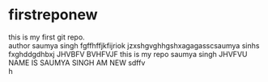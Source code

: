 # firstreponew
this is my first git repo.
<br>
author saumya singh
fgffhffjkfijriok
jzxshgvghhgshxagagasscsaumya sinhs fxghddgdhbxj
JHVBFV 
BVHFVJF this is my repo saumya singh 
JHVFVU
NAME IS SAUMYA SINGH
 AM NEW 
sdffv <br>
h

